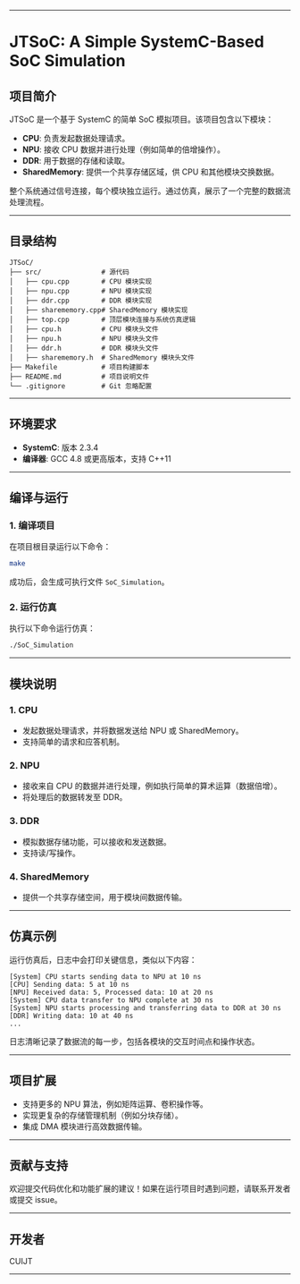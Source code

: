  ---

# JTSoC: A Simple SystemC-Based SoC Simulation

## 项目简介  
JTSoC 是一个基于 SystemC 的简单 SoC 模拟项目。该项目包含以下模块：  
- **CPU**: 负责发起数据处理请求。  
- **NPU**: 接收 CPU 数据并进行处理（例如简单的倍增操作）。  
- **DDR**: 用于数据的存储和读取。  
- **SharedMemory**: 提供一个共享存储区域，供 CPU 和其他模块交换数据。  

整个系统通过信号连接，每个模块独立运行。通过仿真，展示了一个完整的数据流处理流程。

---

## 目录结构  
```
JTSoC/
├── src/               # 源代码
│   ├── cpu.cpp        # CPU 模块实现
│   ├── npu.cpp        # NPU 模块实现
│   ├── ddr.cpp        # DDR 模块实现
│   ├── sharememory.cpp# SharedMemory 模块实现
│   ├── top.cpp        # 顶层模块连接与系统仿真逻辑
│   ├── cpu.h          # CPU 模块头文件
│   ├── npu.h          # NPU 模块头文件
│   ├── ddr.h          # DDR 模块头文件
│   ├── sharememory.h  # SharedMemory 模块头文件
├── Makefile           # 项目构建脚本
├── README.md          # 项目说明文件
└── .gitignore         # Git 忽略配置
```

---

## 环境要求  
- **SystemC**: 版本 2.3.4  
- **编译器**: GCC 4.8 或更高版本，支持 C++11  

---

## 编译与运行  
### 1. 编译项目  
在项目根目录运行以下命令：  
```bash
make
```

成功后，会生成可执行文件 `SoC_Simulation`。

### 2. 运行仿真  
执行以下命令运行仿真：  
```bash
./SoC_Simulation
```

---

## 模块说明  
### **1. CPU**  
- 发起数据处理请求，并将数据发送给 NPU 或 SharedMemory。  
- 支持简单的请求和应答机制。

### **2. NPU**  
- 接收来自 CPU 的数据并进行处理，例如执行简单的算术运算（数据倍增）。  
- 将处理后的数据转发至 DDR。

### **3. DDR**  
- 模拟数据存储功能，可以接收和发送数据。  
- 支持读/写操作。

### **4. SharedMemory**  
- 提供一个共享存储空间，用于模块间数据传输。

---

## 仿真示例  
运行仿真后，日志中会打印关键信息，类似以下内容：  
```
[System] CPU starts sending data to NPU at 10 ns
[CPU] Sending data: 5 at 10 ns
[NPU] Received data: 5, Processed data: 10 at 20 ns
[System] CPU data transfer to NPU complete at 30 ns
[System] NPU starts processing and transferring data to DDR at 30 ns
[DDR] Writing data: 10 at 40 ns
...
```

日志清晰记录了数据流的每一步，包括各模块的交互时间点和操作状态。

---

## 项目扩展  
- 支持更多的 NPU 算法，例如矩阵运算、卷积操作等。  
- 实现更复杂的存储管理机制（例如分块存储）。  
- 集成 DMA 模块进行高效数据传输。  

---

## 贡献与支持  
欢迎提交代码优化和功能扩展的建议！如果在运行项目时遇到问题，请联系开发者或提交 issue。

--- 

## 开发者  
CUIJT  

---